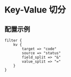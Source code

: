 # Key-Value 切分



## 配置示例

```
filter {
    kv {
        target => "code"
        source => "status"
        field_split => "&"
        value_split => "="
    }
}
```
